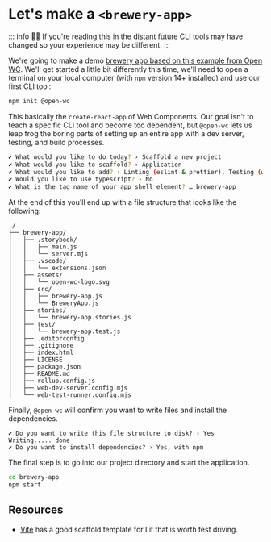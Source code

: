 # Let's make a `<brewery-app>`

::: info
🧑‍🚀 If you're reading this in the distant future CLI tools may have changed so your experience may be different.
:::

We're going to make a demo [brewery app based on this example from Open WC](https://open-wc.org/codelabs/intermediate/lit-html.html). We'll get started a little bit differently this time, we'll need to open a terminal on your local computer (with `npm` version 14+ installed) and use our first CLI tool:

```bash
npm init @open-wc
```

This basically the `create-react-app` of Web Components. Our goal isn't to teach a specific CLI tool and become too dependent, but `@open-wc` lets us leap frog the boring parts of setting up an entire app with a dev server, testing, and build processes.

```bash
✔ What would you like to do today? › Scaffold a new project
✔ What would you like to scaffold? › Application
✔ What would you like to add? › Linting (eslint & prettier), Testing (web-test-runner), Demoing (storybook), Building (rollup)
✔ Would you like to use typescript? › No
✔ What is the tag name of your app shell element? … brewery-app
```

At the end of this you'll end up with a file structure that looks like the following:

```
./
├── brewery-app/
│   ├── .storybook/
│   │   ├── main.js
│   │   └── server.mjs
│   ├── .vscode/
│   │   └── extensions.json
│   ├── assets/
│   │   └── open-wc-logo.svg
│   ├── src/
│   │   ├── brewery-app.js
│   │   └── BreweryApp.js
│   ├── stories/
│   │   └── brewery-app.stories.js
│   ├── test/
│   │   └── brewery-app.test.js
│   ├── .editorconfig
│   ├── .gitignore
│   ├── index.html
│   ├── LICENSE
│   ├── package.json
│   ├── README.md
│   ├── rollup.config.js
│   ├── web-dev-server.config.mjs
│   └── web-test-runner.config.mjs
```

Finally, `@open-wc` will confirm you want to write files and install the dependencies.

```
✔ Do you want to write this file structure to disk? › Yes
Writing..... done
✔ Do you want to install dependencies? › Yes, with npm
```

The final step is to go into our project directory and start the application.

```bash
cd brewery-app
npm start
```

## Resources

- [Vite](https://vitejs.dev/guide/#scaffolding-your-first-vite-project) has a good scaffold template for Lit that is worth test driving.
